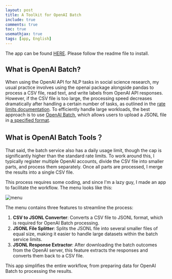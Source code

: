 ```yaml
---
layout: post
title: A Toolkit for OpenAI Batch
include: true
comments: true
toc: true
usemathjax: true
tags: [app, English]
---
```


The app can be found [HERE](https://github.com/zheqiaochen/openaibatch). Please follow the readme file to install.

## What is OpenAI Batch?
When using the OpenAI API for NLP tasks in social science research, my usual practice involves using the openai package alongside pandas to process a CSV file, read text, and write labels from OpenAI API responses. However, if the CSV file is too large, the processing speed decreases dramatically after handling a certain number of tasks, as outlined in the [rate limits documentation](https://platform.openai.com/docs/guides/rate-limits). To efficiently handle large workloads, the best approach is to use [OpenAI Batch](https://platform.openai.com/docs/guides/batch), which allows users to upload a JSONL file in [a specified format](https://platform.openai.com/docs/guides/batch#1-preparing-your-batch-file).

## What is OpenAI Batch Tools？
That said, the batch service also has a daily usage limit, though the cap is significantly higher than the standard rate limits. To work around this, I typically register multiple OpenAI accounts, divide the CSV file into smaller parts, and process them separately. Once all parts are processed, I merge the results into a single CSV file.

This process requires some coding, and since I'm a lazy guy, I made an app to facilitate the workflow. The menu looks like this:

![menu](https://i.ibb.co/Y2gFd1n/Screenshot-2024-11-21-at-11-46-32-PM.png)

The menu contains three features to streamline the process:

1. **CSV to JSONL Converter**: Converts a CSV file to JSONL format, which is required for OpenAI Batch processing.
2. **JSONL File Splitter**: Splits the JSONL file into several smaller files of equal size, making it easier to handle large datasets within the batch service limits.
3. **JSONL Response Extractor**: After downloading the batch outcomes from the OpenAI server, this feature extracts the responses and converts them back to a CSV file.

This app simplifies the entire workflow, from preparing data for OpenAI Batch to processing the results.
